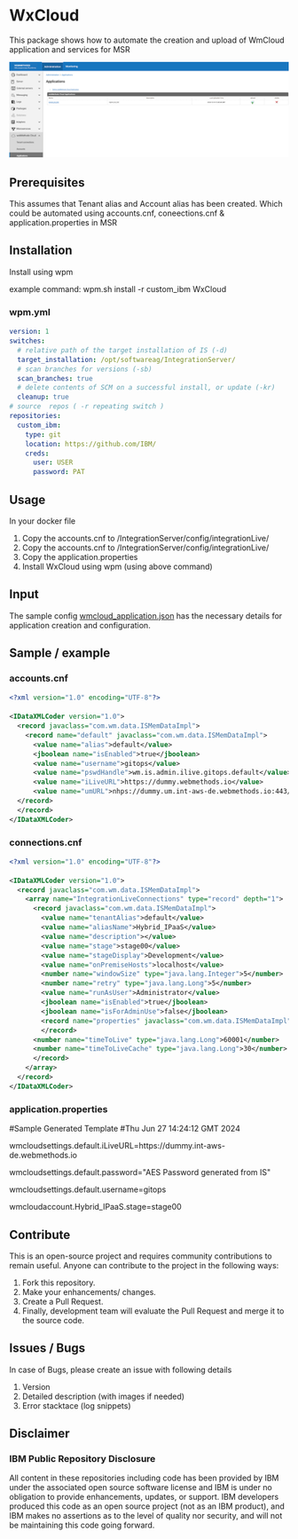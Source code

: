 # WxCloud

This package shows how to automate the creation and upload of WmCloud application and services for MSR

![](./images/wmcloud_application.png)

## Prerequisites

This assumes that Tenant alias and Account alias has been created. Which could be automated using accounts.cnf, coneections.cnf & application.properties
in MSR

## Installation

Install using wpm

example command: wpm.sh install -r custom_ibm WxCloud

### wpm.yml
```yaml
version: 1
switches:
  # relative path of the target installation of IS (-d)
  target_installation: /opt/softwareag/IntegrationServer/
  # scan branches for versions (-sb)
  scan_branches: true
  # delete contents of SCM on a successful install, or update (-kr)
  cleanup: true
# source  repos ( -r repeating switch )
repositories:
  custom_ibm:
    type: git
    location: https://github.com/IBM/
    creds:
      user: USER
      password: PAT
```
## Usage 

In your docker file
1. Copy the accounts.cnf to <Instalation>/IntegrationServer/config/integrationLive/ 
2. Copy the accounts.cnf to <Instalation>/IntegrationServer/config/integrationLive/ 
3. Copy the application.properties
4. Install WxCloud using wpm (using above command)

## Input 

The sample config [wmcloud_application.json](./config/wmcloud_application.json) has the necessary details for application creation and configuration.


## Sample / example

### accounts.cnf
```xml
<?xml version="1.0" encoding="UTF-8"?>

<IDataXMLCoder version="1.0">
  <record javaclass="com.wm.data.ISMemDataImpl">
    <record name="default" javaclass="com.wm.data.ISMemDataImpl">
      <value name="alias">default</value>
      <jboolean name="isEnabled">true</jboolean>
      <value name="username">gitops</value>
      <value name="pswdHandle">wm.is.admin.ilive.gitops.default</value>
      <value name="iLiveURL">https://dummy.webmethods.io</value>
      <value name="umURL">nhps://dummy.um.int-aws-de.webmethods.io:443//dummy/</value>
  </record>
  </record>
</IDataXMLCoder>
```

### connections.cnf
```xml
<?xml version="1.0" encoding="UTF-8"?>

<IDataXMLCoder version="1.0">
  <record javaclass="com.wm.data.ISMemDataImpl">
    <array name="IntegrationLiveConnections" type="record" depth="1">
      <record javaclass="com.wm.data.ISMemDataImpl">
        <value name="tenantAlias">default</value>
        <value name="aliasName">Hybrid_IPaaS</value>
        <value name="description"></value>
        <value name="stage">stage00</value>
        <value name="stageDisplay">Development</value>
        <value name="onPremiseHosts">localhost</value>
        <number name="windowSize" type="java.lang.Integer">5</number>
        <number name="retry" type="java.lang.Long">5</number>
        <value name="runAsUser">Administrator</value>
        <jboolean name="isEnabled">true</jboolean>
        <jboolean name="isForAdminUse">false</jboolean>
        <record name="properties" javaclass="com.wm.data.ISMemDataImpl">
        </record>
      <number name="timeToLive" type="java.lang.Long">60001</number>
      <number name="timeToLiveCache" type="java.lang.Long">30</number>
      </record>
    </array>
  </record>
</IDataXMLCoder>
```

### application.properties
#Sample Generated Template
#Thu Jun 27 14:24:12 GMT 2024

wmcloudsettings.default.iLiveURL=https\://dummy.int-aws-de.webmethods.io

wmcloudsettings.default.password="AES Password generated from IS"

wmcloudsettings.default.username=gitops

wmcloudaccount.Hybrid_IPaaS.stage=stage00

## Contribute

This is an open-source project and requires community contributions to remain useful. Anyone can contribute to the project in the following ways:
1. Fork this repository.
2. Make your enhancements/ changes.
3. Create a Pull Request.
4. Finally, development team will evaluate the Pull Request and merge it to the source code.

## Issues / Bugs

In case of Bugs, please create an issue with following details
1. Version
2. Detailed description (with images if needed)
3. Error stacktace (log snippets)

## Disclaimer
### IBM Public Repository Disclosure
All content in these repositories including code has been provided by IBM under the associated open source software license and IBM is under no obligation to provide enhancements, updates, or support. IBM developers produced this code as an open source project (not as an IBM product), and IBM makes no assertions as to the level of quality nor security, and will not be maintaining this code going forward.

